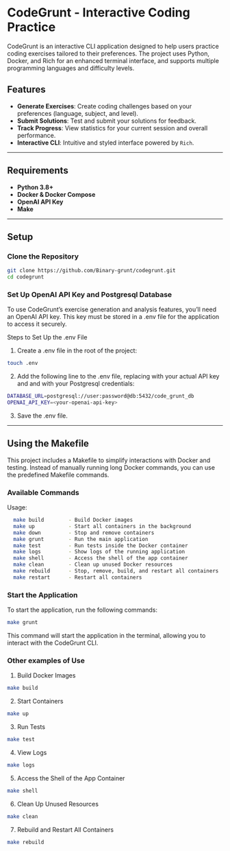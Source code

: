 # CodeGrunt - Interactive Coding Practice

CodeGrunt is an interactive CLI application designed to help users practice coding exercises tailored to their preferences. The project uses Python, Docker, and Rich for an enhanced terminal interface, and supports multiple programming languages and difficulty levels.

## Features
- **Generate Exercises**: Create coding challenges based on your preferences (language, subject, and level).
- **Submit Solutions**: Test and submit your solutions for feedback.
- **Track Progress**: View statistics for your current session and overall performance.
- **Interactive CLI**: Intuitive and styled interface powered by `Rich`.

---

## Requirements
- **Python 3.8+**
- **Docker & Docker Compose**
- **OpenAI API Key**
- **Make**

---

## Setup

### Clone the Repository

```sh
git clone https://github.com/Binary-grunt/codegrunt.git
cd codegrunt
```
### Set Up OpenAI API Key and Postgresql Database

To use CodeGrunt’s exercise generation and analysis features, you’ll need an OpenAI API key. This key must be stored in a .env file for the application to access it securely.

Steps to Set Up the .env File

1. Create a .env file in the root of the project:
```sh
touch .env
```
2. Add the following line to the .env file, replacing <your-openai-api-key> with your actual API key and <user> and <password> with your Postgresql credentials:
```sh
DATABASE_URL=postgresql://user:password@db:5432/code_grunt_db
OPENAI_API_KEY=<your-openai-api-key>
```
3. Save the .env file.

---

## Using the Makefile

This project includes a Makefile to simplify interactions with Docker and testing. 
Instead of manually running long Docker commands, you can use the predefined Makefile commands.

### Available Commands

Usage:
```sh
  make build        - Build Docker images
  make up           - Start all containers in the background
  make down         - Stop and remove containers
  make grunt        - Run the main application
  make test         - Run tests inside the Docker container
  make logs         - Show logs of the running application
  make shell        - Access the shell of the app container
  make clean        - Clean up unused Docker resources
  make rebuild      - Stop, remove, build, and restart all containers
  make restart      - Restart all containers
```

### Start the Application

To start the application, run the following commands:

```sh
make grunt
```
This command will start the application in the terminal, allowing you to interact with the CodeGrunt CLI.

### Other examples of Use
	
1. Build Docker Images
```sh
make build
```
2. Start Containers
```sh
make up
```
3. Run Tests

```sh
make test
```
4. View Logs

```sh
make logs
```
5. Access the Shell of the App Container

```sh
make shell
```
6. Clean Up Unused Resources

```sh
make clean
```
7. Rebuild and Restart All Containers

```sh
make rebuild
```
